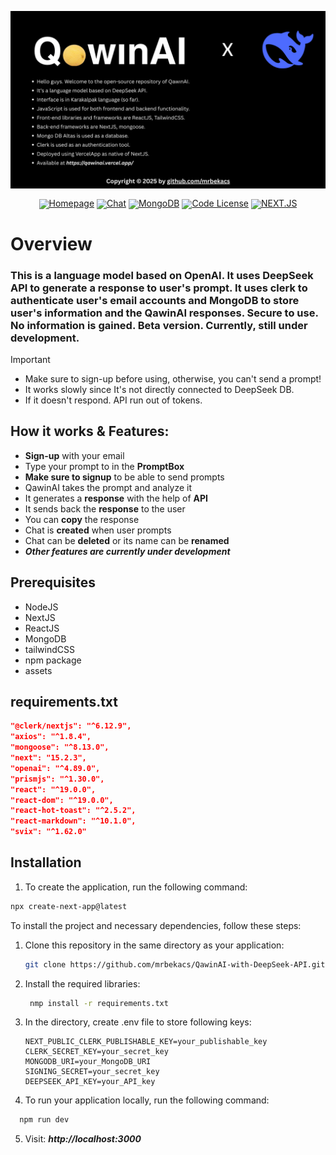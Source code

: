<div align="center">
<pre>
<img src="/public/banner.png">
</pre>
</div>

<div align="center" style="line-height: 1;">
  <a href="https://www.deepseek.com/"><img alt="Homepage"
    src="https://github.com/deepseek-ai/DeepSeek-V2/blob/main/figures/badge.svg?raw=true"/></a>
  <a href="https://api-docs.deepseek.com/"><img alt="Chat"
    src="https://img.shields.io/badge/%20DeepSeek-API%20-536af5?color=536af5&logoColor=white"/></a>
  <a href="https://mongodb.com"><img alt="MongoDB"
    src="https://img.shields.io/badge/-MongoDB-4DB33D?style=flat&logo=mongodb&logoColor=FFFFFF"/></a>
  <a href="https://github.com/deepseek-ai/DeepSeek-V3/blob/main/LICENSE-CODE"><img alt="Code License"
    src="https://img.shields.io/badge/Code_License-MIT-f5de53?&color=f5de53"/></a>
  <a href="https://nextjs.org/"><img alt="NEXT.JS"
    src="https://img.shields.io/badge/%20NextJS-Vercel%20-536af5?color=536af5&logoColor=white"/></a>
</div>




# Overview
### This is a language model based on OpenAI. It uses DeepSeek API to generate a response to user's prompt. It uses clerk to authenticate user's email accounts and MongoDB to store user's information and the QawinAI responses. Secure to use. No information is gained. Beta version. Currently, still under development.
> [!Important]
> - Make sure to sign-up before using, otherwise, you can't send a prompt!
> - It works slowly since It's not directly connected to DeepSeek DB.
> - If it doesn't respond. API run out of tokens.

## How it works & Features:
- **Sign-up** with your email
- Type your prompt to in the **PromptBox**
- **Make sure to signup** to be able to send prompts
- QawinAI takes the prompt and analyze it
- It generates a **response** with the help of **API**
- It sends back the **response** to the user
- You can **copy** the response
- Chat is **created** when user prompts
- Chat can be **deleted** or its name can be **renamed**
- ***Other features are currently under development***

## Prerequisites
- NodeJS
- NextJS
- ReactJS
- MongoDB
- tailwindCSS
- npm package
- assets
## requirements.txt
```json
"@clerk/nextjs": "^6.12.9",
"axios": "^1.8.4",
"mongoose": "^8.13.0",
"next": "15.2.3",
"openai": "^4.89.0",
"prismjs": "^1.30.0",
"react": "^19.0.0",
"react-dom": "^19.0.0",
"react-hot-toast": "^2.5.2",
"react-markdown": "^10.1.0",
"svix": "^1.62.0"
```

## Installation

1. To create the application, run the following command:

```bash
npx create-next-app@latest
```

To install the project and necessary dependencies, follow these steps:

1. Clone this repository in the same directory as your application:

   ```bash
   git clone https://github.com/mrbekacs/QawinAI-with-DeepSeek-API.git
   ```

2. Install the required libraries:

   ```bash
    nmp install -r requirements.txt
   ```
3. In the directory, create .env file to store following keys:

   ```env
   NEXT_PUBLIC_CLERK_PUBLISHABLE_KEY=your_publishable_key
   CLERK_SECRET_KEY=your_secret_key
   MONGODB_URI=your_MongoDB_URI
   SIGNING_SECRET=your_secret_key
   DEEPSEEK_API_KEY=your_API_key
   ```
4. To run your application locally, run the following command:
 ```bash
   npm run dev
 ```
5. Visit: ***http://localhost:3000***


